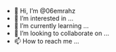 - 👋 Hi, I’m @06emrahz
- 👀 I’m interested in ...
- 🌱 I’m currently learning ...
- 💞️ I’m looking to collaborate on ...
- 📫 How to reach me ...

<!---
06emrahz/06emrahz is a ✨ special ✨ repository because its `README.md` (this file) appears on your GitHub profile.
You can click the Preview link to take a look at your changes.
--->

